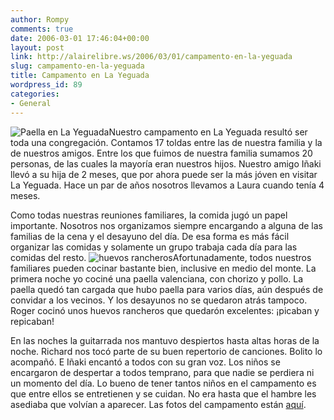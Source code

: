 ```yaml
---
author: Rompy
comments: true
date: 2006-03-01 17:46:04+00:00
layout: post
link: http://alairelibre.ws/2006/03/01/campamento-en-la-yeguada
slug: campamento-en-la-yeguada
title: Campamento en La Yeguada
wordpress_id: 89
categories:
- General
---
```


![Paella en La Yeguada](http://alairelibre.ws/wp-content/uploads/2006/03/DSC03106.miniatura.JPG)Nuestro campamento en La Yeguada resultó ser toda una congregación. Contamos 17 toldas entre las de nuestra familia y la de nuestros amigos. Entre los que fuimos de nuestra familia sumamos 20 personas, de las cuales la mayoría eran nuestros hijos. Nuestro amigo Iñaki llevó a su hija de 2 meses, que por ahora puede ser la más jóven en visitar La Yeguada. Hace un par de años nosotros llevamos a Laura cuando tenía 4 meses.

Como todas nuestras reuniones familiares, la comida jugó un papel importante. Nosotros nos organizamos siempre encargando a alguna de las familias de la cena y el desayuno del día. De esa forma es más fácil organizar las comidas y solamente un grupo trabaja cada día para las comidas del resto. ![huevos rancheros](http://alairelibre.ws/wp-content/uploads/2006/03/DSC03118.miniatura.JPG)Afortunadamente, todos nuestros familiares pueden cocinar bastante bien, inclusive en medio del monte. La primera noche yo cociné una paella valenciana, con chorizo y pollo. La paella quedó tan cargada que hubo paella para varios días, aún después de convidar a los vecinos. Y los desayunos no se quedaron atrás tampoco. Roger cocinó unos huevos rancheros que quedarón excelentes: ¡picaban y repicaban!

En las noches la guitarrada nos mantuvo despiertos hasta altas horas de la noche. Richard nos tocó parte de su buen repertorio de canciones. Bolito lo acompañó. E Iñaki encantó a todos con su gran voz. Los niños se encargaron de despertar a todos temprano, para que nadie se perdiera ni un momento del día. Lo bueno de tener tantos niños en el campamento es que entre ellos se entretienen y se cuidan. No era hasta que el hambre les asediaba que volvían a aparecer. Las fotos del campamento están [aquí](http://www.alairelibre.ws/gallery/v/LaYeguada/).

